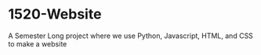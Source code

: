 # 1520-Website
A Semester Long project where we use Python, Javascript, HTML, and CSS to make a website
